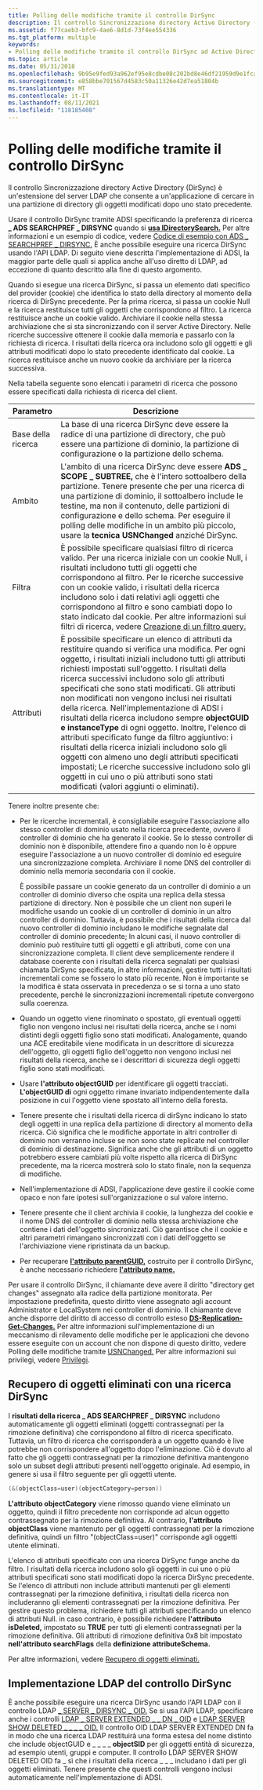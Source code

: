 ```yaml
---
title: Polling delle modifiche tramite il controllo DirSync
description: Il controllo Sincronizzazione directory Active Directory (DirSync) è un'estensione del server LDAP che consente a un'applicazione di cercare in una partizione di directory gli oggetti modificati dopo uno stato precedente.
ms.assetid: f77caeb3-bfc9-4ae6-8d1d-73f4ee554336
ms.tgt_platform: multiple
keywords:
- Polling delle modifiche tramite il controllo DirSync ad Active Directory
ms.topic: article
ms.date: 05/31/2018
ms.openlocfilehash: 9b95e9fed93a962ef95e8cdbe08c202bd8e46df21959d9e1fcabe8eac033b6ee
ms.sourcegitcommit: e858bbe701567d4583c50a11326e42d7ea51804b
ms.translationtype: MT
ms.contentlocale: it-IT
ms.lasthandoff: 08/11/2021
ms.locfileid: "118185408"
---
```

# <a name="polling-for-changes-using-the-dirsync-control"></a>Polling delle modifiche tramite il controllo DirSync

Il controllo Sincronizzazione directory Active Directory (DirSync) è un'estensione del server LDAP che consente a un'applicazione di cercare in una partizione di directory gli oggetti modificati dopo uno stato precedente.

Usare il controllo DirSync tramite ADSI specificando la preferenza di ricerca **\_ ADS SEARCHPREF \_ DIRSYNC** quando si [**usa IDirectorySearch.**](/windows/desktop/api/iads/nn-iads-idirectorysearch) Per altre informazioni e un esempio di codice, vedere [Codice di esempio con ADS \_ SEARCHPREF \_ DIRSYNC.](example-code-using-ads-searchpref-dirsync.md) È anche possibile eseguire una ricerca DirSync usando l'API LDAP. Di seguito viene descritta l'implementazione di ADSI, la maggior parte delle quali si applica anche all'uso diretto di LDAP, ad eccezione di quanto descritto alla fine di questo argomento.

Quando si esegue una ricerca DirSync, si passa un elemento dati specifico del provider (cookie) che identifica lo stato della directory al momento della ricerca di DirSync precedente. Per la prima ricerca, si passa un cookie Null e la ricerca restituisce tutti gli oggetti che corrispondono al filtro. La ricerca restituisce anche un cookie valido. Archiviare il cookie nella stessa archiviazione che si sta sincronizzando con il server Active Directory. Nelle ricerche successive ottenere il cookie dalla memoria e passarlo con la richiesta di ricerca. I risultati della ricerca ora includono solo gli oggetti e gli attributi modificati dopo lo stato precedente identificato dal cookie. La ricerca restituisce anche un nuovo cookie da archiviare per la ricerca successiva.

Nella tabella seguente sono elencati i parametri di ricerca che possono essere specificati dalla richiesta di ricerca del client.



| Parametro          | Descrizione                                                                                                                                                                                                                                                                                                                                                                                                                                                                                                                                                                                                                                                                                                                                   |
|--------------------|-----------------------------------------------------------------------------------------------------------------------------------------------------------------------------------------------------------------------------------------------------------------------------------------------------------------------------------------------------------------------------------------------------------------------------------------------------------------------------------------------------------------------------------------------------------------------------------------------------------------------------------------------------------------------------------------------------------------------------------------------|
| Base della ricerca | La base di una ricerca DirSync deve essere la radice di una partizione di directory, che può essere una partizione di dominio, la partizione di configurazione o la partizione dello schema.                                                                                                                                                                                                                                                                                                                                                                                                                                                                                                                                                                                |
| Ambito              | L'ambito di una ricerca DirSync deve essere **ADS \_ SCOPE \_ SUBTREE,** che è l'intero sottoalbero della partizione. Tenere presente che per una ricerca di una partizione di dominio, il sottoalbero include le testine, ma non il contenuto, delle partizioni di configurazione e dello schema. Per eseguire il polling delle modifiche in un ambito più piccolo, usare la **tecnica USNChanged** anziché DirSync.                                                                                                                                                                                                                                                                                                                                                                                 |
| Filtra             | È possibile specificare qualsiasi filtro di ricerca valido. Per una ricerca iniziale con un cookie Null, i risultati includono tutti gli oggetti che corrispondono al filtro. Per le ricerche successive con un cookie valido, i risultati della ricerca includono solo i dati relativi agli oggetti che corrispondono al filtro e sono cambiati dopo lo stato indicato dal cookie. Per altre informazioni sui filtri di ricerca, vedere [Creazione di un filtro query.](creating-a-query-filter.md)                                                                                                                                                                                                                                                                                                                |
| Attributi         | È possibile specificare un elenco di attributi da restituire quando si verifica una modifica. Per ogni oggetto, i risultati iniziali includono tutti gli attributi richiesti impostati sull'oggetto. I risultati della ricerca successivi includono solo gli attributi specificati che sono stati modificati. Gli attributi non modificati non vengono inclusi nei risultati della ricerca. Nell'implementazione di ADSI i risultati della ricerca includono sempre **objectGUID** **e instanceType** di ogni oggetto. Inoltre, l'elenco di attributi specificato funge da filtro aggiuntivo: i risultati della ricerca iniziali includono solo gli oggetti con almeno uno degli attributi specificati impostati; Le ricerche successive includono solo gli oggetti in cui uno o più attributi sono stati modificati (valori aggiunti o eliminati). |



 

Tenere inoltre presente che:

-   Per le ricerche incrementali, è consigliabile eseguire l'associazione allo stesso controller di dominio usato nella ricerca precedente, ovvero il controller di dominio che ha generato il cookie. Se lo stesso controller di dominio non è disponibile, attendere fino a quando non lo è oppure eseguire l'associazione a un nuovo controller di dominio ed eseguire una sincronizzazione completa. Archiviare il nome DNS del controller di dominio nella memoria secondaria con il cookie.

    È possibile passare un cookie generato da un controller di dominio a un controller di dominio diverso che ospita una replica della stessa partizione di directory. Non è possibile che un client non superi le modifiche usando un cookie di un controller di dominio in un altro controller di dominio. Tuttavia, è possibile che i risultati della ricerca dal nuovo controller di dominio includano le modifiche segnalate dal controller di dominio precedente; In alcuni casi, il nuovo controller di dominio può restituire tutti gli oggetti e gli attributi, come con una sincronizzazione completa. Il client deve semplicemente rendere il database coerente con i risultati della ricerca segnalati per qualsiasi chiamata DirSync specificata, in altre informazioni, gestire tutti i risultati incrementali come se fossero lo stato più recente. Non è importante se la modifica è stata osservata in precedenza o se si torna a uno stato precedente, perché le sincronizzazioni incrementali ripetute convergono sulla coerenza.

-   Quando un oggetto viene rinominato o spostato, gli eventuali oggetti figlio non vengono inclusi nei risultati della ricerca, anche se i nomi distinti degli oggetti figlio sono stati modificati. Analogamente, quando una ACE ereditabile viene modificata in un descrittore di sicurezza dell'oggetto, gli oggetti figlio dell'oggetto non vengono inclusi nei risultati della ricerca, anche se i descrittori di sicurezza degli oggetti figlio sono stati modificati.
-   Usare **l'attributo objectGUID** per identificare gli oggetti tracciati. **L'objectGUID di** ogni oggetto rimane invariato indipendentemente dalla posizione in cui l'oggetto viene spostato all'interno della foresta.
-   Tenere presente che i risultati della ricerca di dirSync indicano lo stato degli oggetti in una replica della partizione di directory al momento della ricerca. Ciò significa che le modifiche apportate in altri controller di dominio non verranno incluse se non sono state replicate nel controller di dominio di destinazione. Significa anche che gli attributi di un oggetto potrebbero essere cambiati più volte rispetto alla ricerca di DirSync precedente, ma la ricerca mostrerà solo lo stato finale, non la sequenza di modifiche.
-   Nell'implementazione di ADSI, l'applicazione deve gestire il cookie come opaco e non fare ipotesi sull'organizzazione o sul valore interno.
-   Tenere presente che il client archivia il cookie, la lunghezza del cookie e il nome DNS del controller di dominio nella stessa archiviazione che contiene i dati dell'oggetto sincronizzati. Ciò garantisce che il cookie e altri parametri rimangano sincronizzati con i dati dell'oggetto se l'archiviazione viene ripristinata da un backup.
-   Per recuperare [**l'attributo parentGUID,**](/windows/desktop/ADSchema/a-parentguid) costruito per il controllo DirSync, è anche necessario richiedere [**l'attributo name.**](/windows/desktop/ADSchema/a-name)

Per usare il controllo DirSync, il chiamante deve avere il diritto "directory get changes" assegnato alla radice della partizione monitorata. Per impostazione predefinita, questo diritto viene assegnato agli account Administrator e LocalSystem nei controller di dominio. Il chiamante deve anche disporre del diritto di accesso di controllo esteso [**DS-Replication-Get-Changes.**](/windows/desktop/ADSchema/r-ds-replication-get-changes) Per altre informazioni sull'implementazione di un meccanismo di rilevamento delle modifiche per le applicazioni che devono essere eseguite con un account che non dispone di questo diritto, vedere Polling delle modifiche tramite [USNChanged.](polling-for-changes-using-usnchanged.md) Per altre informazioni sui privilegi, vedere [Privilegi](/windows/desktop/SecAuthZ/privileges).

## <a name="retrieving-deleted-objects-with-a-dirsync-search"></a>Recupero di oggetti eliminati con una ricerca DirSync

I **risultati della ricerca \_ ADS SEARCHPREF \_ DIRSYNC** includono automaticamente gli oggetti eliminati (oggetti contrassegnati per la rimozione definitiva) che corrispondono al filtro di ricerca specificato. Tuttavia, un filtro di ricerca che corrisponderà a un oggetto quando è live potrebbe non corrispondere all'oggetto dopo l'eliminazione. Ciò è dovuto al fatto che gli oggetti contrassegnati per la rimozione definitiva mantengono solo un subset degli attributi presenti nell'oggetto originale. Ad esempio, in genere si usa il filtro seguente per gli oggetti utente.


```C++
(&(objectClass=user)(objectCategory=person))
```



**L'attributo objectCategory** viene rimosso quando viene eliminato un oggetto, quindi il filtro precedente non corrisponde ad alcun oggetto contrassegnato per la rimozione definitiva. Al contrario, **l'attributo objectClass** viene mantenuto per gli oggetti contrassegnati per la rimozione definitiva, quindi un filtro "(objectClass=user)" corrisponde agli oggetti utente eliminati.

L'elenco di attributi specificato con una ricerca DirSync funge anche da filtro. I risultati della ricerca includono solo gli oggetti in cui uno o più attributi specificati sono stati modificati dopo la ricerca DirSync precedente. Se l'elenco di attributi non include attributi mantenuti per gli elementi contrassegnati per la rimozione definitiva, i risultati della ricerca non includeranno gli elementi contrassegnati per la rimozione definitiva. Per gestire questo problema, richiedere tutti gli attributi specificando un elenco di attributi Null. in caso contrario, è possibile richiedere **l'attributo isDeleted,** impostato su **TRUE** per tutti gli elementi contrassegnati per la rimozione definitiva. Gli attributi di rimozione definitiva 0x8 bit impostato **nell'attributo searchFlags** della **definizione attributeSchema.**

Per altre informazioni, vedere [Recupero di oggetti eliminati.](retrieving-deleted-objects.md)

## <a name="ldap-implementation-of-the-dirsync-control"></a>Implementazione LDAP del controllo DirSync

È anche possibile eseguire una ricerca DirSync usando l'API LDAP con il controllo LDAP [ \_ SERVER \_ DIRSYNC \_ OID.](/previous-versions/windows/desktop/ldap/ldap-server-dirsync-oid) Se si usa l'API LDAP, specificare anche i controlli [LDAP \_ SERVER EXTENDED \_ \_ DN \_ OID](/previous-versions/windows/desktop/ldap/ldap-server-extended-dn-oid) e [LDAP SERVER SHOW DELETED \_ \_ \_ \_ OID.](/previous-versions/windows/desktop/ldap/ldap-server-show-deleted-oid) Il controllo OID LDAP SERVER EXTENDED DN fa in modo che una ricerca LDAP restituirà una forma estesa del nome distinto che include objectGUID e \_ \_ \_ \_ **objectSID**  per gli oggetti entità di sicurezza, ad esempio utenti, gruppi e computer. Il controllo LDAP SERVER SHOW DELETED OID fa \_ sì che i risultati della ricerca \_ \_ \_ includano i dati per gli oggetti eliminati. Tenere presente che questi controlli vengono inclusi automaticamente nell'implementazione di ADSI.

 

 